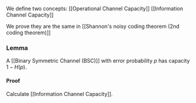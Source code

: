 We define two concepts:
[[Operational Channel Capacity]]
[[Information Channel Capacity]]

We prove they are the same in 
[[Shannon's noisy coding theorem (2nd coding theorem)]]

### Lemma
A [[Binary Symmetric Channel (BSC)]] with error probability $p$ has capacity $1-H(p)$.
#### Proof
Calculate [[Information Channel Capacity]].


